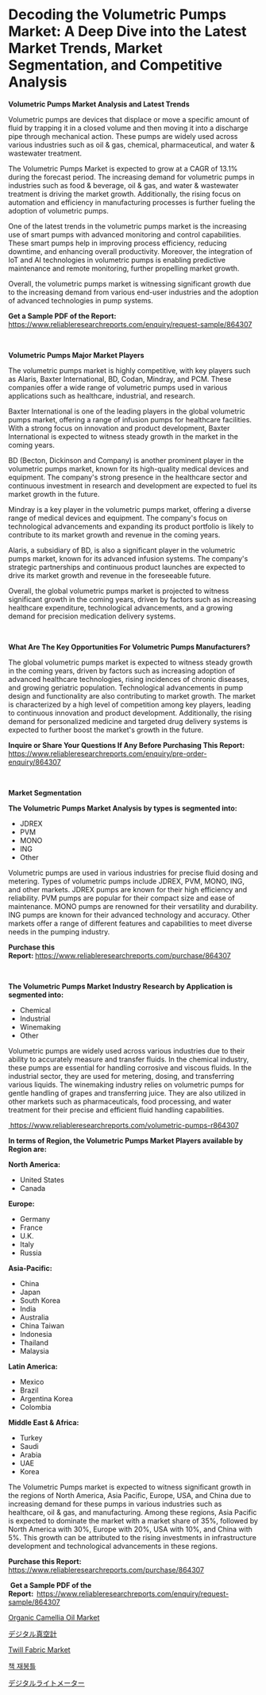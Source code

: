 <p><h1>Decoding the Volumetric Pumps Market: A Deep Dive into the Latest Market Trends, Market Segmentation, and Competitive Analysis</h1></p><p><strong>Volumetric Pumps Market Analysis and Latest Trends</strong></p>
<p><p>Volumetric pumps are devices that displace or move a specific amount of fluid by trapping it in a closed volume and then moving it into a discharge pipe through mechanical action. These pumps are widely used across various industries such as oil & gas, chemical, pharmaceutical, and water & wastewater treatment.</p><p>The Volumetric Pumps Market is expected to grow at a CAGR of 13.1% during the forecast period. The increasing demand for volumetric pumps in industries such as food & beverage, oil & gas, and water & wastewater treatment is driving the market growth. Additionally, the rising focus on automation and efficiency in manufacturing processes is further fueling the adoption of volumetric pumps.</p><p>One of the latest trends in the volumetric pumps market is the increasing use of smart pumps with advanced monitoring and control capabilities. These smart pumps help in improving process efficiency, reducing downtime, and enhancing overall productivity. Moreover, the integration of IoT and AI technologies in volumetric pumps is enabling predictive maintenance and remote monitoring, further propelling market growth.</p><p>Overall, the volumetric pumps market is witnessing significant growth due to the increasing demand from various end-user industries and the adoption of advanced technologies in pump systems.</p></p>
<p><strong>Get a Sample PDF of the Report:&nbsp;</strong> <a href="https://www.reliableresearchreports.com/enquiry/request-sample/864307">https://www.reliableresearchreports.com/enquiry/request-sample/864307</a></p>
<p>&nbsp;</p>
<p><strong>Volumetric Pumps Major Market Players</strong></p>
<p><p>The volumetric pumps market is highly competitive, with key players such as Alaris, Baxter International, BD, Codan, Mindray, and PCM. These companies offer a wide range of volumetric pumps used in various applications such as healthcare, industrial, and research.</p><p>Baxter International is one of the leading players in the global volumetric pumps market, offering a range of infusion pumps for healthcare facilities. With a strong focus on innovation and product development, Baxter International is expected to witness steady growth in the market in the coming years.</p><p>BD (Becton, Dickinson and Company) is another prominent player in the volumetric pumps market, known for its high-quality medical devices and equipment. The company's strong presence in the healthcare sector and continuous investment in research and development are expected to fuel its market growth in the future.</p><p>Mindray is a key player in the volumetric pumps market, offering a diverse range of medical devices and equipment. The company's focus on technological advancements and expanding its product portfolio is likely to contribute to its market growth and revenue in the coming years.</p><p>Alaris, a subsidiary of BD, is also a significant player in the volumetric pumps market, known for its advanced infusion systems. The company's strategic partnerships and continuous product launches are expected to drive its market growth and revenue in the foreseeable future.</p><p>Overall, the global volumetric pumps market is projected to witness significant growth in the coming years, driven by factors such as increasing healthcare expenditure, technological advancements, and a growing demand for precision medication delivery systems.</p></p>
<p>&nbsp;</p>
<p><strong>What Are The Key Opportunities For Volumetric Pumps Manufacturers?</strong></p>
<p><p>The global volumetric pumps market is expected to witness steady growth in the coming years, driven by factors such as increasing adoption of advanced healthcare technologies, rising incidences of chronic diseases, and growing geriatric population. Technological advancements in pump design and functionality are also contributing to market growth. The market is characterized by a high level of competition among key players, leading to continuous innovation and product development. Additionally, the rising demand for personalized medicine and targeted drug delivery systems is expected to further boost the market's growth in the future.</p></p>
<p><strong>Inquire or Share Your Questions If Any Before Purchasing This Report:</strong> <a href="https://www.reliableresearchreports.com/enquiry/pre-order-enquiry/864307">https://www.reliableresearchreports.com/enquiry/pre-order-enquiry/864307</a></p>
<p>&nbsp;</p>
<p><strong>Market Segmentation</strong></p>
<p><strong>The Volumetric Pumps Market Analysis by types is segmented into:</strong></p>
<p><ul><li>JDREX</li><li>PVM</li><li>MONO</li><li>ING</li><li>Other</li></ul></p>
<p><p>Volumetric pumps are used in various industries for precise fluid dosing and metering. Types of volumetric pumps include JDREX, PVM, MONO, ING, and other markets. JDREX pumps are known for their high efficiency and reliability. PVM pumps are popular for their compact size and ease of maintenance. MONO pumps are renowned for their versatility and durability. ING pumps are known for their advanced technology and accuracy. Other markets offer a range of different features and capabilities to meet diverse needs in the pumping industry.</p></p>
<p><strong>Purchase this Report:&nbsp;</strong><a href="https://www.reliableresearchreports.com/purchase/864307">https://www.reliableresearchreports.com/purchase/864307</a></p>
<p>&nbsp;</p>
<p><strong>The Volumetric Pumps Market Industry Research by Application is segmented into:</strong></p>
<p><ul><li>Chemical</li><li>Industrial</li><li>Winemaking</li><li>Other</li></ul></p>
<p><p>Volumetric pumps are widely used across various industries due to their ability to accurately measure and transfer fluids. In the chemical industry, these pumps are essential for handling corrosive and viscous fluids. In the industrial sector, they are used for metering, dosing, and transferring various liquids. The winemaking industry relies on volumetric pumps for gentle handling of grapes and transferring juice. They are also utilized in other markets such as pharmaceuticals, food processing, and water treatment for their precise and efficient fluid handling capabilities.</p></p>
<p><a href="https://www.reliableresearchreports.com/volumetric-pumps-r864307">&nbsp;https://www.reliableresearchreports.com/volumetric-pumps-r864307</a></p>
<p><strong>In terms of Region, the Volumetric Pumps Market Players available by Region are:</strong></p>
<p>
    <p> <strong> North America: </strong>
        <ul>
            <li>United States</li>
            <li>Canada</li>
        </ul>
        </p> 
    <p> <strong> Europe: </strong>
        <ul>
            <li>Germany</li>
            <li>France</li>
            <li>U.K.</li>
            <li>Italy</li>
            <li>Russia</li>
        </ul>
        </p> 
    <p> <strong> Asia-Pacific: </strong>
        <ul>
            <li>China</li>
            <li>Japan</li>
            <li>South Korea</li>
            <li>India</li>
            <li>Australia</li>
            <li>China Taiwan</li>
            <li>Indonesia</li>
            <li>Thailand</li>
            <li>Malaysia</li>
        </ul>
        </p> 
    <p> <strong> Latin America: </strong>
        <ul>
            <li>Mexico</li>
            <li>Brazil</li>
            <li>Argentina Korea</li>
            <li>Colombia</li>
        </ul>
        </p> 
    <p> <strong> Middle East & Africa: </strong>
        <ul>
            <li>Turkey</li>
            <li>Saudi</li>
            <li>Arabia</li>
            <li>UAE</li>
            <li>Korea</li>
        </ul>
    </p>
    </p>
<p><p>The Volumetric Pumps market is expected to witness significant growth in the regions of North America, Asia Pacific, Europe, USA, and China due to increasing demand for these pumps in various industries such as healthcare, oil & gas, and manufacturing. Among these regions, Asia Pacific is expected to dominate the market with a market share of 35%, followed by North America with 30%, Europe with 20%, USA with 10%, and China with 5%. This growth can be attributed to the rising investments in infrastructure development and technological advancements in these regions.</p></p>
<p><strong>Purchase this Report: </strong><a href="https://www.reliableresearchreports.com/purchase/864307">https://www.reliableresearchreports.com/purchase/864307</a></p>
<p>&nbsp;<strong>Get a Sample PDF of the Report:&nbsp;&nbsp;</strong><a href="https://www.reliableresearchreports.com/enquiry/request-sample/864307">https://www.reliableresearchreports.com/enquiry/request-sample/864307</a></p>
<p><strong></strong></p>
<p><p><a href="https://issuu.com/reportprime-2/docs/organic-camellia-oil-market-size-2030.pptx">Organic Camellia Oil Market</a></p><p><a href="https://github.com/LeanneBruen2023/Market-Research-Report-List-1/blob/main/355641832947.md">デジタル真空計</a></p><p><a href="https://issuu.com/reportprime-2/docs/twill-fabric-market-size-2030.pptx">Twill Fabric Market</a></p><p><a href="https://github.com/Skyleitney456456/Market-Research-Report-List-1/blob/main/423783630176.md">책 재봉틀</a></p><p><a href="https://github.com/cnnriuez22368/Market-Research-Report-List-1/blob/main/533328032946.md">デジタルライトメーター</a></p></p>